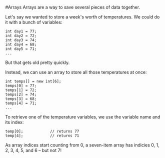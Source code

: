 #Arrays
Arrays are a way to save several pieces of data together.

Let's say we wanted to store a week's worth of temperatures. We could do it with a bunch of variables:

    int day1 = 77;
    int day2 = 72;
    int day3 = 74;
    int day4 = 68;
    int day5 = 71;
    ...

But that gets old pretty quickly.

Instead, we can use an <word data-key="array">array</word> to store all those temperatures at once:
    
    int temps[] = new int[6];
    temps[0] = 77;
    temps[1] = 72;
    temps[2] = 74;
    temps[3] = 68;
    temps[4] = 71;
    ...

To retrieve one of the temperature variables, we use the variable name and its index:

    temp[0];            // returns 77
    temp[4];            // returns 71

As array indices start counting from 0, a seven-item array has indicies 0, 1, 2, 3, 4, 5, and 6 – but not 7!
